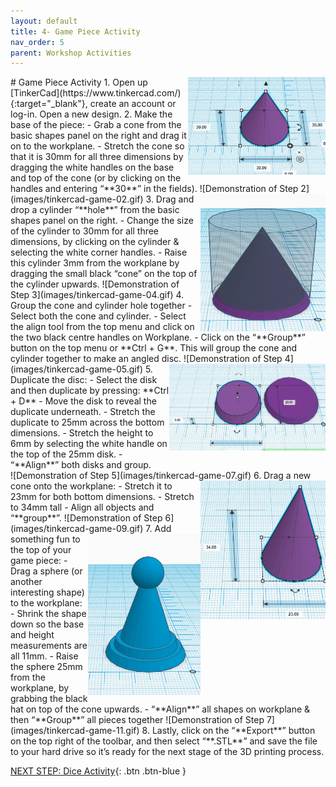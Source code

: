 ```yaml
---
layout: default
title: 4- Game Piece Activity
nav_order: 5
parent: Workshop Activities
---
```

<img src="images/tinkercad-game-01.png" style="float:right;width:220px" alt="cone with measurements">
# Game Piece Activity
1. Open up [TinkerCad](https://www.tinkercad.com/){:target="_blank"}, create an account or log-in. Open a new design. 
2. Make the base of the piece:
  - Grab a cone from the basic shapes panel on the right and drag it on to the workplane. 
  - Stretch the cone so that it is 30mm for all three dimensions by dragging the white handles on the base and top of the cone (or by clicking on the handles and entering “**30**” in the fields).
![Demonstration of Step 2](images/tinkercad-game-02.gif)
3. <img src="images/tinkercad-game-03.png" style="float:right;width:200px;height:220px;" alt="cone cylinder"> Drag and drop a cylinder “**hole**” from the basic shapes panel on the right.
  - Change the size of the cylinder to 30mm for all three dimensions, by clicking on the cylinder & selecting the white corner handles. 
  - Raise this cylinder 3mm from the workplane by dragging the small black “cone” on the top of the cylinder upwards.
![Demonstration of Step 3](images/tinkercad-game-04.gif)
4. Group the cone and cylinder hole together
  - Select both the cone and cylinder. 
  - Select the align tool from the top menu and click on the two black centre handles on Workplane.
  - Click on the “**Group**” button on the top menu or **Ctrl + G**. This will group the cone and cylinder together to make an angled disc.
![Demonstration of Step 4](images/tinkercad-game-05.gif)
<img src="images/tinkercad-game-06.png" style="float:right;width:250px" alt="cone base">
5. Duplicate the disc:
  - Select the disk and then duplicate by pressing: **Ctrl + D**
  - Move the disk to reveal the duplicate underneath.
  - Stretch the duplicate to 25mm across the bottom dimensions. 
  - Stretch the height to 6mm by selecting the white handle on the top of the 25mm disk. 
  - “**Align**” both disks and group.<br>
![Demonstration of Step 5](images/tinkercad-game-07.gif)
6. Drag a new cone onto the workplane:<img src="images/tinkercad-game-08.png" style="float:right;width:200px" alt="cone">
  - Stretch it to 23mm for both bottom dimensions.
  - Stretch to 34mm tall
  - Align all objects and “**group**”. 
![Demonstration of Step 6](images/tinkercad-game-09.gif)
<img src="images/tinkercad-game-10.png" style="float:right;width:180px" alt="cone with sphere on top">
7. Add something fun to the top of your game piece:
  - Drag a sphere (or another interesting shape) to the workplane:
  - Shrink the shape down so the base and height measurements are all 11mm. 
  - Raise the sphere 25mm from the workplane, by grabbing the black hat on top of the cone upwards.
  - “**Align**” all shapes on workplane & then “**Group**” all pieces together
![Demonstration of Step 7](images/tinkercad-game-11.gif)
8. Lastly, click on the “**Export**” button on the top right of the toolbar, and then select “**.STL**” and save the file to your hard drive so it’s ready for the next stage of the 3D printing process.

[NEXT STEP: Dice Activity](dice-activity.html){: .btn .btn-blue }
